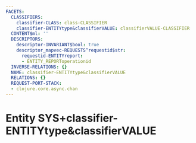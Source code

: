 ```yaml
---
FACETS:
  CLASSIFIERS:
    classifier-CLASS: class-CLASSIFIER
    classifier-ENTITYtype&classifierVALUE: classifierVALUE-CLASSIFIER
  CONTENT$ml: ''
  DESCRIPTORS:
    descriptor-INVARIANT$bool: true
    descriptor_mapvec-REQUESTS^requestid$str:
      requestid-ENTITYreport:
      - ENTITY_REPORToperationid
  INVERSE-RELATIONS: {}
  NAME: classifier-ENTITYtype&classifierVALUE
  RELATIONS: {}
  REQUEST-PORT-STACK:
  - clojure.core.async.chan
---
```

# Entity SYS+classifier-ENTITYtype&classifierVALUE

